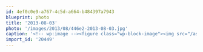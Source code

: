 ```yaml
---
id: 4ef0c0e9-a767-4c5d-a664-b484397a7943
blueprint: photo
title: '2013-08-03'
photo: '/images/2013/08/446e2-2013-08-03.jpg'
caption: '<!-- wp:image --><figure class="wp-block-image"><img src="/assets/images/2013/08/446e2-2013-08-03.jpg" /></figure><!-- /wp:image --><!-- wp:paragraph --><p>Current status: Building Johnny 5</p><!-- /wp:paragraph -->'
import_id: '20449'
---
```

